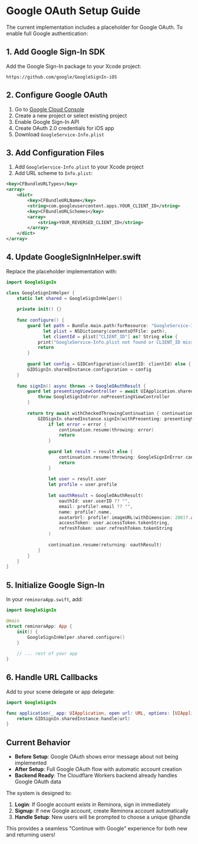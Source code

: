 # Google OAuth Setup Guide

The current implementation includes a placeholder for Google OAuth. To enable full Google authentication:

## 1. Add Google Sign-In SDK

Add the Google Sign-In package to your Xcode project:

```
https://github.com/google/GoogleSignIn-iOS
```

## 2. Configure Google OAuth

1. Go to [Google Cloud Console](https://console.cloud.google.com/)
2. Create a new project or select existing project
3. Enable Google Sign-In API
4. Create OAuth 2.0 credentials for iOS app
5. Download `GoogleService-Info.plist`

## 3. Add Configuration Files

1. Add `GoogleService-Info.plist` to your Xcode project
2. Add URL scheme to `Info.plist`:

```xml
<key>CFBundleURLTypes</key>
<array>
    <dict>
        <key>CFBundleURLName</key>
        <string>com.googleusercontent.apps.YOUR_CLIENT_ID</string>
        <key>CFBundleURLSchemes</key>
        <array>
            <string>YOUR_REVERSED_CLIENT_ID</string>
        </array>
    </dict>
</array>
```

## 4. Update GoogleSignInHelper.swift

Replace the placeholder implementation with:

```swift
import GoogleSignIn

class GoogleSignInHelper {
    static let shared = GoogleSignInHelper()
    
    private init() {}
    
    func configure() {
        guard let path = Bundle.main.path(forResource: "GoogleService-Info", ofType: "plist"),
              let plist = NSDictionary(contentsOfFile: path),
              let clientId = plist["CLIENT_ID"] as? String else {
            print("GoogleService-Info.plist not found or CLIENT_ID missing")
            return
        }
        
        guard let config = GIDConfiguration(clientID: clientId) else { return }
        GIDSignIn.sharedInstance.configuration = config
    }
    
    func signIn() async throws -> GoogleOAuthResult {
        guard let presentingViewController = await UIApplication.shared.windows.first?.rootViewController else {
            throw GoogleSignInError.noPresentingViewController
        }
        
        return try await withCheckedThrowingContinuation { continuation in
            GIDSignIn.sharedInstance.signIn(withPresenting: presentingViewController) { result, error in
                if let error = error {
                    continuation.resume(throwing: error)
                    return
                }
                
                guard let result = result else {
                    continuation.resume(throwing: GoogleSignInError.cancelled)
                    return
                }
                
                let user = result.user
                let profile = user.profile
                
                let oauthResult = GoogleOAuthResult(
                    oauthId: user.userID ?? "",
                    email: profile?.email ?? "",
                    name: profile?.name,
                    avatarUrl: profile?.imageURL(withDimension: 200)?.absoluteString,
                    accessToken: user.accessToken.tokenString,
                    refreshToken: user.refreshToken.tokenString
                )
                
                continuation.resume(returning: oauthResult)
            }
        }
    }
}
```

## 5. Initialize Google Sign-In

In your `reminoraApp.swift`, add:

```swift
import GoogleSignIn

@main
struct reminoraApp: App {
    init() {
        GoogleSignInHelper.shared.configure()
    }
    
    // ... rest of your app
}
```

## 6. Handle URL Callbacks

Add to your scene delegate or app delegate:

```swift
import GoogleSignIn

func application(_ app: UIApplication, open url: URL, options: [UIApplication.OpenURLOptionsKey: Any] = [:]) -> Bool {
    return GIDSignIn.sharedInstance.handle(url)
}
```

## Current Behavior

- **Before Setup**: Google OAuth shows error message about not being implemented
- **After Setup**: Full Google OAuth flow with automatic account creation
- **Backend Ready**: The Cloudflare Workers backend already handles Google OAuth data

The system is designed to:
1. **Login**: If Google account exists in Reminora, sign in immediately  
2. **Signup**: If new Google account, create Reminora account automatically
3. **Handle Setup**: New users will be prompted to choose a unique @handle

This provides a seamless "Continue with Google" experience for both new and returning users!